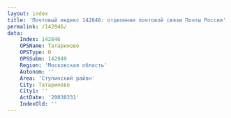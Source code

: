 ```yaml
---
layout: index
title: 'Почтовый индекс 142846: отделение почтовой связи Почты России'
permalink: /142846/
data:
    Index: 142846
    OPSName: Татариново
    OPSType: О
    OPSSubm: 142949
    Region: 'Московская область'
    Autonom: ''
    Area: 'Ступинский район'
    City: Татариново
    City1: ''
    ActDate: '20030331'
    IndexOld: ''
---
```

